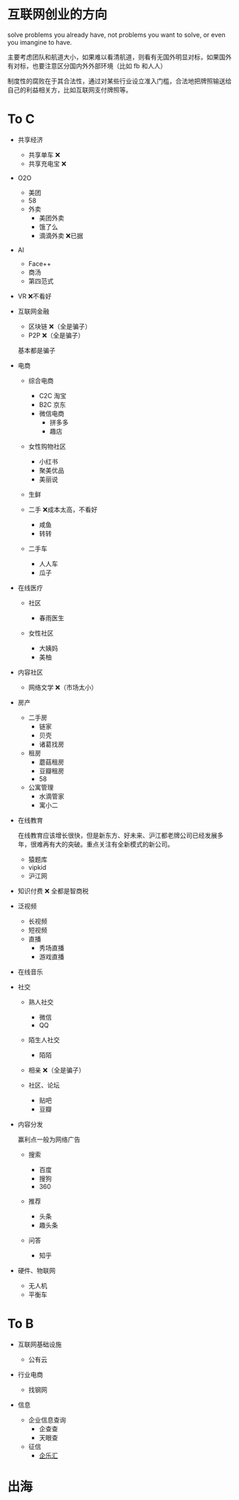# 互联网创业的方向

<!--
ID: 766c4090-816d-416a-9180-8af0a644b770
Status: draft
Date: 2018-07-11T14:19:00
Modified: 2020-05-16T11:16:34
wp_id: 392
-->

 
solve problems you already have, not problems you want to solve, or even you imangine to have.

主要考虑团队和航道大小，如果难以看清航道，则看有无国外明显对标，如果国外有对标，也要注意区分国内外外部环境（比如 fb 和人人）

制度性的腐败在于其合法性，通过对某些行业设立准入门槛，合法地把牌照输送给自己的利益相关方，比如互联网支付牌照等。

# To C

- 共享经济

    - 共享单车 ❌
    - 共享充电宝 ❌

- O2O

    - 美团
    - 58
    - 外卖
        - 美团外卖
        - 饿了么
        - 滴滴外卖 ❌已据

- AI

    - Face++
    - 商汤
    - 第四范式

- VR ❌不看好

- 互联网金融
    - 区块链 ❌（全是骗子）
    - P2P ❌（全是骗子）

   基本都是骗子

- 电商

    - 综合电商
        - C2C 淘宝
        - B2C 京东
        - 微信电商
            - 拼多多
            - 趣店

    - 女性购物社区

        - 小红书
        - 聚美优品
        - 美丽说

    - 生鲜
    - 二手 ❌成本太高，不看好
        - 咸鱼
        - 转转

    - 二手车
        - 人人车
        - 瓜子

- 在线医疗

    - 社区
        - 春雨医生

    - 女性社区
        - 大姨妈
        - 美柚

- 内容社区

    - 网络文学 ❌（市场太小）

- 房产

    - 二手房
        - 链家
        - 贝壳
        - 诸葛找房
    - 租房
        - 蘑菇租房
        - 豆瓣租房
        - 58
    - 公寓管理
        - 水滴管家
        - 寓小二

- 在线教育

    在线教育应该增长很快，但是新东方、好未来、沪江都老牌公司已经发展多年，很难再有大的突破。重点关注有全新模式的新公司。

    - 猿题库
    - vipkid
    - 沪江网

- 知识付费 ❌ 全都是智商税

- 泛视频

    - 长视频
    - 短视频
    - 直播
        - 秀场直播
        - 游戏直播

- 在线音乐

- 社交

    - 熟人社交
        - 微信
        - QQ

    - 陌生人社交
        - 陌陌

    - 相亲 ❌（全是骗子）

    - 社区、论坛
        - 贴吧
        - 豆瓣

- 内容分发

    赢利点一般为网络广告

    - 搜索
        - 百度
        - 搜狗
        - 360

    - 推荐
        - 头条
        - 趣头条

    - 问答

        - 知乎

- 硬件、物联网

    - 无人机
    - 平衡车

# To B

- 互联网基础设施

    - 公有云

- 行业电商

    - 找钢网

- 信息

    - 企业信息查询
        - 企查查
        - 天眼查
    - 征信
        - [企乐汇](https://www.76hui.com/info/news/413)

# 出海